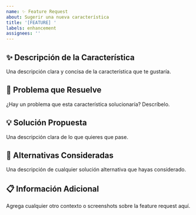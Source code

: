 ```yaml
---
name: ✨ Feature Request
about: Sugerir una nueva característica
title: '[FEATURE] '
labels: enhancement
assignees: ''
---
```


## ✨ Descripción de la Característica

Una descripción clara y concisa de la característica que te gustaría.

## 🎯 Problema que Resuelve

¿Hay un problema que esta característica solucionaría? Descríbelo.

## 💡 Solución Propuesta

Una descripción clara de lo que quieres que pase.

## 🔄 Alternativas Consideradas

Una descripción de cualquier solución alternativa que hayas considerado.

## 📋 Información Adicional

Agrega cualquier otro contexto o screenshots sobre la feature request aquí.
